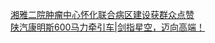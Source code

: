   
[湘雅二院肿瘤中心怀化联合病区建设获群众点赞](http://www.dianyue.me/archives/265/q1okzmtindur0ay2/)  
[陕汽康明斯600马力牵引车|剑指星空，迈向高端！](http://www.dianyue.me/archives/863/zyl3fo8qbyewhbye/)